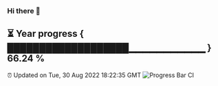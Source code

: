 ### Hi there 👋
⏳ Year progress { ███████████████████▁▁▁▁▁▁▁▁▁▁▁ } 66.24 %
---
⏰ Updated on Tue, 30 Aug 2022 18:22:35 GMT
![Progress Bar CI](https://github.com/liununu/liununu/workflows/Progress%20Bar%20CI/badge.svg)
